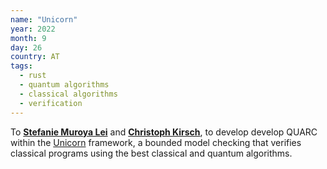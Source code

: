 ```yaml
---
name: "Unicorn"
year: 2022
month: 9
day: 26
country: AT
tags:
  - rust
  - quantum algorithms
  - classical algorithms
  - verification
---
```

To **[Stefanie Muroya Lei](https://twitter.com/SMuroyaLei)** and **[Christoph Kirsch](https://twitter.com/christophkirsch)**, to develop develop QUARC within the [Unicorn](https://github.com/cksystemsgroup/unicorn) framework, a bounded model checking that verifies classical programs using the best classical and quantum algorithms.
